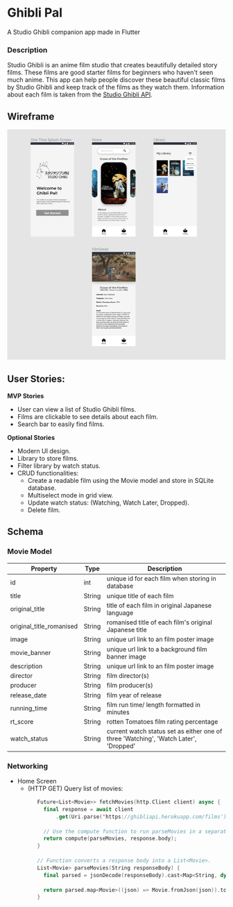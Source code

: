 # Ghibli Pal

A Studio Ghibli companion app made in Flutter

### Description
Studio Ghibli is an anime film studio that creates beautifully detailed story films. These films are good starter films for beginners who haven't seen much anime. This app can help people discover these beautiful classic films by Studio Ghibli and keep track of the films as they watch them. Information about each film is taken from the [Studio Ghibli API](https://ghibliapi.herokuapp.com/).

## Wireframe
<img src="Digital Wireframe.png" width=600>


## User Stories: 
**MVP Stories**
- User can view a list of Studio Ghibli films.
- Films are clickable to see details about each film.
- Search bar to easily find films.

**Optional Stories**
- Modern UI design. 
- Library to store films.
- Filter library by watch status. 
- CRUD functionalities:
  - Create a readable film using the Movie model and store in SQLite database. 
  - Multiselect mode in grid view.
  - Update watch status: (Watching, Watch Later, Dropped).
  - Delete film.


## Schema 
### Movie Model
| Property  | Type | Description |
| ------------- | ------------- | -------------|
| id | int  | unique id for each film when storing in database |
| title | String  | unique title of each film |
| original_title | String  | title of each film in original Japanese language |
| original_title_romanised | String  | romanised title of each film's original Japanese title |
| image  | String  | unique url link to an film poster image |
| movie_banner  | String  | unique url link to a background film banner image |
| description  | String  | unique url link to an film poster image |
| director  | String  | film director(s) |
| producer  | String  | film producer(s) |
| release_date  | String  | film year of release |
| running_time  | String  | film run time/ length formatted in minutes|
| rt_score  | String  | rotten Tomatoes film rating percentage |
| watch_status  | String  | current watch status set as either one of three 'Watching', 'Watch Later', 'Dropped' |


### Networking
- Home Screen
  - (HTTP GET) Query list of movies:
     ```swift
        Future<List<Movie>> fetchMovies(http.Client client) async {
          final response = await client
              .get(Uri.parse('https://ghibliapi.herokuapp.com/films'));

          // Use the compute function to run parseMovies in a separate isolate.
          return compute(parseMovies, response.body);
        }

        // Function converts a response body into a List<Movie>.
        List<Movie> parseMovies(String responseBody) {
          final parsed = jsonDecode(responseBody).cast<Map<String, dynamic>>();

          return parsed.map<Movie>((json) => Movie.fromJson(json)).toList();
        }
     ```


